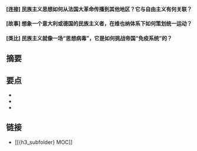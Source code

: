 #### [连接] 民族主义思想如何从法国大革命传播到其他地区？它与自由主义有何关联？


#### [故事] 想象一个意大利或德国的民族主义者，在维也纳体系下如何策划统一运动？


#### [类比] 民族主义就像一场“思想病毒”，它是如何挑战帝国“免疫系统”的？


## 摘要


## 要点

- 
- 
- 

## 链接

- [[{h3_subfolder} MOC]]
